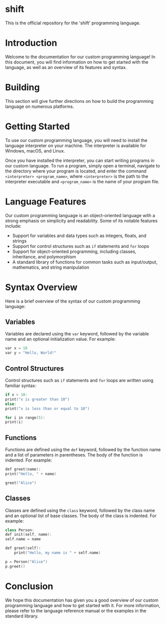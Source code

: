 # shift
This is the official repository for the 'shift' programming language.

# Introduction

Welcome to the documentation for our custom programming language! In this document, you will find information on how to get started with the language, as well as an overview of its features and syntax.

# Building
This section will give further directions on how to build the programming language on numerous platforms.

# Getting Started

To use our custom programming language, you will need to install the language interpreter on your machine. The interpreter is available for Windows, macOS, and Linux.

Once you have installed the interpreter, you can start writing programs in our custom language. To run a program, simply open a terminal, navigate to the directory where your program is located, and enter the command `<interpreter> <program_name>`, where `<interpreter>` is the path to the interpreter executable and `<program_name>` is the name of your program file.

# Language Features

Our custom programming language is an object-oriented language with a strong emphasis on simplicity and readability. Some of its notable features include:

- Support for variables and data types such as integers, floats, and strings
- Support for control structures such as `if` statements and `for` loops
- Support for object-oriented programming, including classes, inheritance, and polymorphism
- A standard library of functions for common tasks such as input/output, mathematics, and string manipulation

# Syntax Overview

Here is a brief overview of the syntax of our custom programming language:

## Variables

Variables are declared using the `var` keyword, followed by the variable name and an optional initialization value. For example:

```cpp
var x = 10
var y = "Hello, World!"
```

## Control Structures

Control structures such as `if` statements and `for` loops are written using familiar syntax:
```cpp
if x > 10:
print("x is greater than 10")
else:
print("x is less than or equal to 10")

for i in range(5):
print(i)
```

## Functions

Functions are defined using the `def` keyword, followed by the function name and a list of parameters in parentheses. The body of the function is indented. For example:

```cpp
def greet(name):
print("Hello, " + name)

greet("Alice")
```

## Classes

Classes are defined using the `class` keyword, followed by the class name and an optional list of base classes. The body of the class is indented. For example:

```cpp
class Person:
def init(self, name):
self.name = name

def greet(self):
    print("Hello, my name is " + self.name)

p = Person("Alice")
p.greet()
```

# Conclusion

We hope this documentation has given you a good overview of our custom programming language and how to get started with it. For more information, please refer to the language reference manual or the examples in the standard library.

